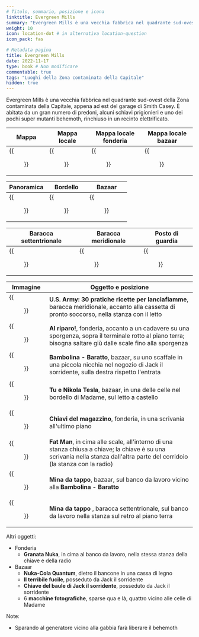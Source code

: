 ```yaml
---
# Titolo, sommario, posizione e icona
linktitle: Evergreen Mills
summary: "Evergreen Mills è una vecchia fabbrica nel quadrante sud-ovest della Zona contaminata della Capitale, appena ad est del garage di Smith Casey. È abitata da un gran numero di predoni, alcuni schiavi prigionieri e uno dei pochi super mutanti behemoth, rinchiuso in un recinto elettrificato. "
weight: 10
icon: location-dot # in alternativa location-question
icon_pack: fas

# Metadata pagina
title: Evergreen Mills
date: 2022-11-17
type: book # Non modificare
commentable: true
tags: "Luoghi della Zona contaminata della Capitale"
hidden: true
---
```






Evergreen Mills è una vecchia fabbrica nel quadrante sud-ovest della Zona contaminata della Capitale, appena ad est del garage di Smith Casey. È abitata da un gran numero di predoni, alcuni schiavi prigionieri e uno dei pochi super mutanti behemoth, rinchiuso in un recinto elettrificato. 

| Mappa                                       | Mappa locale                                    | Mappa locale fonderia                               | Mappa locale bazaar                                |
| ------------------------------------------- | ----------------------------------------------- | --------------------------------------------------- | -------------------------------------------------- |
| {{<figure src="Evergreen_Mills_loc.webp">}} | {{<figure src="Evergreen_Mills_loc_map.webp">}} | {{<figure src="Evergreen_Mills_foundry_map.webp">}} | {{<figure src="Evergreen_Mills_bazaar_map.webp">}} |

| Panoramica                              | Bordello                           | Bazaar                                |
| --------------------------------------- | ---------------------------------- | ------------------------------------- |
| {{<figure src="Evergreen_Mills.webp">}} | {{<figure src="EM_brothel.webp">}} | {{<figure src="EM_bazaar_int.webp">}} |

| Baracca settentrionale                         | Baracca meridionale                           | Posto di guardia                           |
| ---------------------------------------------- | --------------------------------------------- | ------------------------------------------ |
| {{<figure src="EM_Northern_shack_int1.webp">}} | {{<figure src="EM_southern_shack_int.webp">}} | {{<figure src="EM_guard_house_int.webp">}} |


| Immagine                                                         | Oggetto e posizione                                                                                                                                                           |
| ---------------------------------------------------------------- | ----------------------------------------------------------------------------------------------------------------------------------------------------------------------------- |
| {{<figure src="US_Army_HFR_southern_shack.webp">}}               | **U.S. Army: 30 pratiche ricette per lanciafiamme**, baracca meridionale, accanto alla cassetta di pronto soccorso, nella stanza con il letto                                 |
| {{<figure src="Duck_and_Cover!_Evergreen_Mills_foundry.webp">}}  | **Al riparo!**, fonderia, accanto a un cadavere su una sporgenza, sopra il terminale rotto al piano terra; bisogna saltare giù dalle scale fino alla sporgenza                |
| {{<figure src="EM_Barter_bobblehead.webp">}}                     | **Bambolina - Baratto**, bazaar, su uno scaffale in una piccola nicchia nel negozio di Jack il sorridente, sulla destra rispetto l'entrata                                    |
| {{<figure src="Nikola_Tesla_and_You_Evergreen_Mills.webp">}}     | **Tu e Nikola Tesla**, bazaar, in una delle celle nel bordello di Madame, sul letto a castello                                                                                |
| {{<figure src="Evergreen_Mills_Foundry_storage_room_key.webp">}} | **Chiavi del magazzino**, fonderia, in una scrivania all'ultimo piano                                                                                                         |
| {{<figure src="Fat_Man_Evergreen_Mills.webp">}}                  | **Fat Man**, in cima alle scale, all'interno di una stanza chiusa a chiave; la chiave è su una scrivania nella stanza dall'altra parte del corridoio (la stanza con la radio) |
| {{<figure src="EM_bazaar_bottlecap_mine.webp">}}                 | **Mina da tappo**, bazaar, sul banco da lavoro vicino alla **Bambolina - Baratto**                                                                                            |
| {{<figure src="EM_northern_shack_bottlecap_mine.webp">}}         | **Mina da tappo** , baracca settentrionale, sul banco da lavoro nella stanza sul retro al piano terra                                                                         |

Altri oggetti:
- Fonderia
	- **Granata Nuka**, in cima al banco da lavoro, nella stessa stanza della chiave e della radio
- Bazaar
	- **Nuka-Cola Quantum**, dietro il bancone in una cassa di legno
	- **Il terribile fucile**, posseduto da Jack il sorridente
	- **Chiave del baule di Jack il sorridente**, posseduto da Jack il sorridente
	- 6 **macchine fotografiche**, sparse qua e là, quattro vicino alle celle  di Madame

Note:
- Sparando al generatore vicino alla gabbia farà liberare il behemoth
